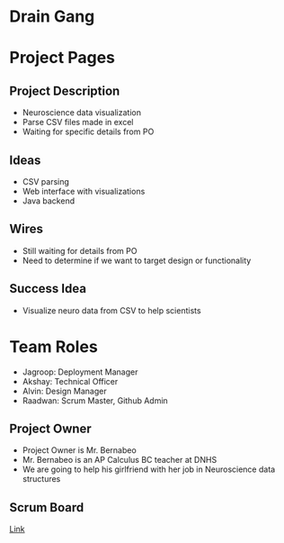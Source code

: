 # Drain Gang

# Project Pages
## Project Description
- Neuroscience data visualization
- Parse CSV files made in excel
- Waiting for specific details from PO
## Ideas
- CSV parsing
- Web interface with visualizations
- Java backend
## Wires
- Still waiting for details from PO
- Need to determine if we want to target design or functionality
## Success Idea
- Visualize neuro data from CSV to help scientists

# Team Roles
- Jagroop: Deployment Manager
- Akshay: Technical Officer
- Alvin: Design Manager
- Raadwan: Scrum Master, Github Admin


## Project Owner
- Project Owner is Mr. Bernabeo
- Mr. Bernabeo is an AP Calculus BC teacher at DNHS
- We are going to help his girlfriend with her job in Neuroscience data structures

## Scrum Board
[Link](https://github.com/raad1masum/Drain-Gang/projects/1)

